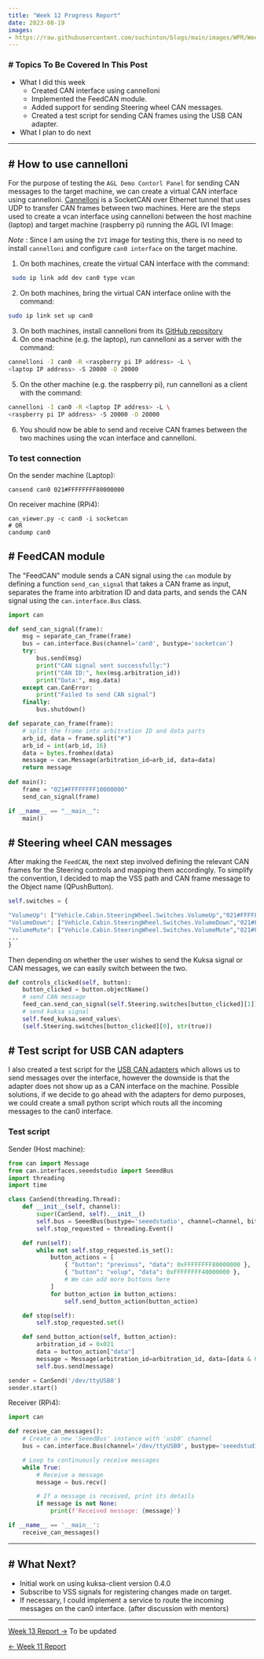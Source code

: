 ```yaml
---
title: "Week 12 Progress Report"
date: 2023-08-19
images:
- https://raw.githubusercontent.com/suchinton/blogs/main/images/WPR/Week12/GSOC Report IMG.png
---
```


### # Topics To Be Covered In This Post
- What I did this week
	- Created CAN interface using cannelloni
	- Implemented the FeedCAN module.
	- Added support for sending Steering wheel CAN messages.
	- Created a test script for sending CAN frames using the USB CAN adapter. 
- What I plan to do next 

---
## # How to use cannelloni

For the purpose of testing the `AGL Demo Contorl Panel` for sending CAN messages to the target machine, we can create a virtual CAN interface using cannelloni. [Cannelloni](https://github.com/mguentner/cannelloni) is a SocketCAN over Ethernet tunnel that uses UDP to transfer CAN frames between two machines. Here are the steps used to create a vcan interface using cannelloni between the host machine (laptop) and target machine (raspberry pi) running the AGL IVI Image:

_Note_ : Since I am using the `IVI` image for testing this, there is no need to install `cannelloni` and configure `can0 interface` on the target machine.

1. On both machines, create the virtual CAN interface with the command:
```bash
 sudo ip link add dev can0 type vcan
```
2. On both machines, bring the virtual CAN interface online with the command: 
```bash
sudo ip link set up can0
```
3. On both machines, install cannelloni from its [GitHub repository](https://github.com/mguentner/cannelloni)
4. On one machine (e.g. the laptop), run cannelloni as a server with the command: 
```bash
cannelloni -I can0 -R <raspberry pi IP address> -L \
<laptop IP address> -S 20000 -D 20000
```
5. On the other machine (e.g. the raspberry pi), run cannelloni as a client with the command: 
```bash
cannelloni -I can0 -R <laptop IP address> -L \
<raspberry pi IP address> -S 20000 -D 20000
```
6. You should now be able to send and receive CAN frames between the two machines using the vcan interface and cannelloni.
### To test connection

On the sender machine (Laptop): 
```
cansend can0 021#FFFFFFFF80000000
```

On receiver machine (RPi4): 
```
can_viewer.py -c can0 -i socketcan
# OR
candump can0
```


## # FeedCAN module

The "FeedCAN" module sends a CAN signal using the `can` module by defining a function `send_can_signal` that takes a CAN frame as input, separates the frame into arbitration ID and data parts, and sends the CAN signal using the `can.interface.Bus` class. 

```python
import can

def send_can_signal(frame):
    msg = separate_can_frame(frame)
    bus = can.interface.Bus(channel='can0', bustype='socketcan')
    try:
        bus.send(msg)
        print("CAN signal sent successfully:")
        print("CAN ID:", hex(msg.arbitration_id))
        print("Data:", msg.data)
    except can.CanError:
        print("Failed to send CAN signal")
    finally:
        bus.shutdown()

def separate_can_frame(frame):
    # split the frame into arbitration ID and data parts
    arb_id, data = frame.split("#")
    arb_id = int(arb_id, 16)
    data = bytes.fromhex(data)
    message = can.Message(arbitration_id=arb_id, data=data)
    return message
    
def main():
    frame = "021#FFFFFFFF10000000"
    send_can_signal(frame)

if __name__ == "__main__":
    main()
```


## # Steering wheel CAN messages

After making the `FeedCAN`, the next step involved defining the relevant CAN frames for the Steering controls and mapping them accordingly. To simplify the convention, I decided to map the VSS path and CAN frame message to the Object name (QPushButton).

```python
self.switches = {

"VolumeUp": ["Vehicle.Cabin.SteeringWheel.Switches.VolumeUp","021#FFFFFFFF40000000"],
"VolumeDown": ["Vehicle.Cabin.SteeringWheel.Switches.VolumeDown","021#FFFFFFFF10000000"],
"VolumeMute": ["Vehicle.Cabin.SteeringWheel.Switches.VolumeMute","021#FFFFFFFF01000000"],
...
}
```

Then depending on whether the user wishes to send the Kuksa signal or CAN messages, we can easily switch between the two.

```python
def controls_clicked(self, button):
	button_clicked = button.objectName()
	# send CAN message
	feed_can.send_can_signal(self.Steering.switches[button_clicked][1])
	# send kuksa signal
	self.feed_kuksa.send_values\
	(self.Steering.switches[button_clicked][0], str(true))
```

## # Test script for USB CAN adapters

I also created a test script for the [USB CAN adapters](https://www.seeedstudio.com/USB-CAN-Analyzer-p-2888.html) which allows us to send messages over the interface, however the downside is that the adapter does not show up as a CAN interface on the machine. Possible solutions, if we decide to go ahead with the adapters for demo purposes, we could create a small python script which routs all the incoming messages to the can0 interface.

### Test script

Sender (Host machine):
```python
from can import Message
from can.interfaces.seeedstudio import SeeedBus
import threading
import time

class CanSend(threading.Thread):
    def __init__(self, channel):
        super(CanSend, self).__init__()
        self.bus = SeeedBus(bustype='seeedstudio', channel=channel, bitrate=1000000)
        self.stop_requested = threading.Event()

    def run(self):
        while not self.stop_requested.is_set():
            button_actions = [
                { "button": "previous", "data": 0xFFFFFFFF80000000 },
                { "button": "volup", "data": 0xFFFFFFFF40000000 },
                # We can add more buttons here
            ]
            for button_action in button_actions:
                self.send_button_action(button_action)

    def stop(self):
        self.stop_requested.set()

    def send_button_action(self, button_action):
        arbitration_id = 0x021
        data = button_action["data"]
        message = Message(arbitration_id=arbitration_id, data=[data & 0xff, (data >> 8) & 0xff, (data >> 16) & 0xff, (data >> 24) & 0xff], is_extended_id=False)
        self.bus.send(message)

sender = CanSend('/dev/ttyUSB0')
sender.start()
```

Receiver (RPi4):
```python
import can

def receive_can_messages():
    # Create a new 'SeeedBus' instance with 'usb0' channel
    bus = can.interface.Bus(channel='/dev/ttyUSB0', bustype='seeedstudio')

    # Loop to continuously receive messages
    while True:
        # Receive a message
        message = bus.recv()

        # If a message is received, print its details
        if message is not None:
            print(f'Received message: {message}')

if __name__ == '__main__':
    receive_can_messages()
```

---
## # What Next?

- Initial work on using kuksa-client version 0.4.0
- Subscribe to VSS signals for registering changes made on target.
- If necessary, I could implement a service to route the incoming messages on the can0 interface. (after discussion with mentors)

---

[Week 13 Report →]() To be updated

[← Week 11 Report](/articles/week-10)